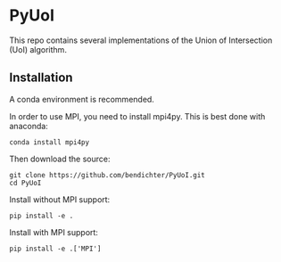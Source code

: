 # PyUoI

This repo contains several implementations of the Union of Intersection
(UoI) algorithm.

## Installation

A conda environment is recommended.

In order to use MPI, you need to install mpi4py. This is best done with
anaconda:

`conda install mpi4py`

Then download the source:

```
git clone https://github.com/bendichter/PyUoI.git
cd PyUoI
```

Install without MPI support:

`pip install -e .`

Install with MPI support:

`pip install -e .['MPI']`
